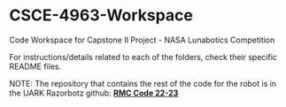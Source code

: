 # CSCE-4963-Workspace
Code Workspace for Capstone II Project - NASA Lunabotics Competition

For instructions/details related to each of the folders, check their specific README files.

NOTE: The repository that contains the rest of the code for the robot is in the UARK Razorbotz github: **[RMC Code 22-23](https://github.com/Razorbotz/RMC-Code-22-23)**
